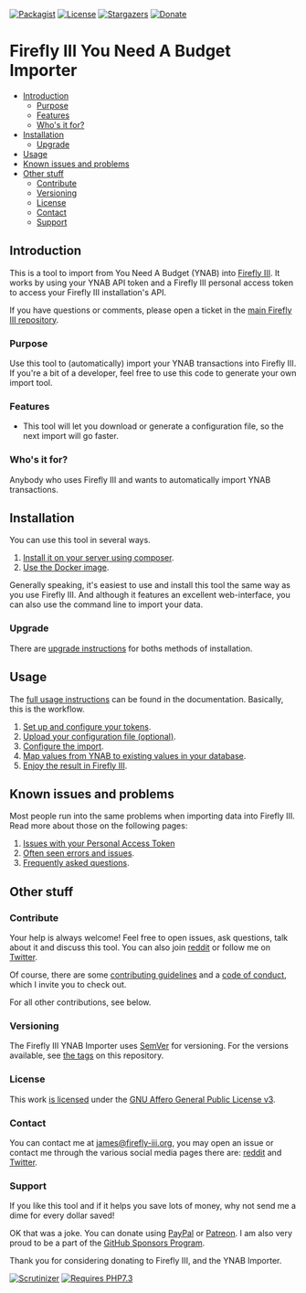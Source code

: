 [![Packagist][packagist-shield]][packagist-uri]
[![License][license-shield]][license-uri]
[![Stargazers][stars-shield]][stars-url]
[![Donate][donate-shield]][donate-uri]

# Firefly III You Need A Budget Importer

<!-- MarkdownTOC autolink="true" -->

- [Introduction](#introduction)
	- [Purpose](#purpose)
	- [Features](#features)
	- [Who's it for?](#whos-it-for)
- [Installation](#installation)
	- [Upgrade](#upgrade)
- [Usage](#usage)
- [Known issues and problems](#known-issues-and-problems)
- [Other stuff](#other-stuff)
	- [Contribute](#contribute)
	- [Versioning](#versioning)
	- [License](#license)
	- [Contact](#contact)
	- [Support](#support)

<!-- /MarkdownTOC -->

## Introduction

This is a tool to import from You Need A Budget (YNAB) into [Firefly III](https://github.com/firefly-iii/firefly-iii). It works by using your YNAB API token and a Firefly III personal access token to access your Firefly III installation's API.

If you have questions or comments, please open a ticket in the [main Firefly III repository](https://github.com/firefly-iii/firefly-iii/issues).

### Purpose

Use this tool to (automatically) import your YNAB transactions into Firefly III. If you're a bit of a developer, feel free to use this code to generate your own import tool.

### Features

* This tool will let you download or generate a configuration file, so the next import will go faster.

### Who's it for?

Anybody who uses Firefly III and wants to automatically import YNAB transactions.

## Installation

You can use this tool in several ways.

1. [Install it on your server using composer](https://firefly-iii.gitbook.io/firefly-iii-ynab-importer/installing-and-running/self_hosted).
2. [Use the Docker image](https://firefly-iii.gitbook.io/firefly-iii-ynab-importer/installing-and-running/docker).

Generally speaking, it's easiest to use and install this tool the same way as you use Firefly III. And although it features an excellent web-interface, you can also use the command line to import your data.

### Upgrade

There are [upgrade instructions](https://firefly-iii.gitbook.io/firefly-iii-ynab-importer/upgrading/upgrade) for boths methods of installation.

## Usage

The [full usage instructions](https://firefly-iii.gitbook.io/firefly-iii-ynab-importer/) can be found in the documentation. Basically, this is the workflow.

1. [Set up and configure your tokens](https://firefly-iii.gitbook.io/firefly-iii-ynab-importer/installing-and-running/configure).
2. [Upload your configuration file (optional)](https://firefly-iii.gitbook.io/firefly-iii-ynab-importer/importing-data/upload).
3. [Configure the import](https://firefly-iii.gitbook.io/firefly-iii-ynab-importer/importing-data/configure).
5. [Map values from YNAB to existing values in your database](https://firefly-iii.gitbook.io/firefly-iii-ynab-importer/importing-data/map).
6. [Enjoy the result in Firefly III](https://github.com/firefly-iii/firefly-iii).

## Known issues and problems

Most people run into the same problems when importing data into Firefly III. Read more about those on the following pages:

1. [Issues with your Personal Access Token](https://firefly-iii.gitbook.io/firefly-iii-ynab-importer/errors-and-trouble-shooting/token_errors)
2. [Often seen errors and issues](https://firefly-iii.gitbook.io/firefly-iii-ynab-importer/errors-and-trouble-shooting/freq_errors).
3. [Frequently asked questions](https://firefly-iii.gitbook.io/firefly-iii-ynab-importer/errors-and-trouble-shooting/freq_questions).

## Other stuff

### Contribute

Your help is always welcome! Feel free to open issues, ask questions, talk about it and discuss this tool. You can also join [reddit](https://www.reddit.com/r/FireflyIII/) or follow me on [Twitter](https://twitter.com/Firefly_III).

Of course, there are some [contributing guidelines](https://github.com/firefly-iii/ynab-importer/blob/master/.github/contributing.md) and a [code of conduct](https://github.com/firefly-iii/ynab-importer/blob/master/.github/code_of_conduct.md), which I invite you to check out.

For all other contributions, see below.

### Versioning

The Firefly III YNAB Importer uses [SemVer](https://semver.org/) for versioning. For the versions available, see [the tags](https://github.com/firefly-iii/ynab-importer/tags) on this repository.

### License

This work [is licensed](https://github.com/firefly-iii/ynab-importer/blob/master/LICENSE) under the [GNU Affero General Public License v3](https://www.gnu.org/licenses/agpl-3.0.html).

### Contact

You can contact me at [james@firefly-iii.org](mailto:james@firefly-iii.org), you may open an issue or contact me through the various social media pages there are: [reddit](https://www.reddit.com/r/FireflyIII/) and [Twitter](https://twitter.com/Firefly_III).

### Support

If you like this tool and if it helps you save lots of money, why not send me a dime for every dollar saved!

OK that was a joke. You can donate using [PayPal](https://www.paypal.com/cgi-bin/webscr?cmd=_s-xclick&hosted_button_id=44UKUT455HUFA) or [Patreon](https://www.patreon.com/jc5). I am also very proud to be a part of the [GitHub Sponsors Program](https://github.com/sponsors/JC5).

Thank you for considering donating to Firefly III, and the YNAB Importer.

[![Scrutinizer][scrutinizer-shield]][scrutinizer-url]
[![Requires PHP7.3][php-shield]][php-uri]

[scrutinizer-shield]: https://img.shields.io/scrutinizer/g/firefly-iii/ynab-importer.svg?style=flat-square
[scrutinizer-url]: https://scrutinizer-ci.com/g/firefly-iii/ynab-importer/
[php-shield]: https://img.shields.io/badge/php-7.3-red.svg?style=flat-square
[php-uri]: https://secure.php.net/downloads.php
[packagist-shield]: https://img.shields.io/packagist/v/firefly-iii/ynab-importer.svg?style=flat-square
[packagist-uri]: https://packagist.org/packages/firefly-iii/ynab-importer
[license-shield]: https://img.shields.io/github/license/firefly-iii/ynab-importer.svg?style=flat-square
[license-uri]: https://www.gnu.org/licenses/agpl-3.0.html
[stars-shield]: https://img.shields.io/github/stars/firefly-iii/ynab-importer.svg?style=flat-square
[stars-url]: https://github.com/firefly-iii/ynab-importer/stargazers
[donate-shield]: https://img.shields.io/badge/donate-%24%20%E2%82%AC-brightgreen?style=flat-square
[donate-uri]: #support

